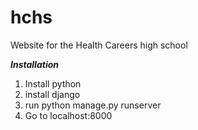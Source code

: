 # hchs
Website for the Health Careers high school

***Installation***

1. Install python
2. install django
3. run python manage.py runserver
4. Go to localhost:8000
